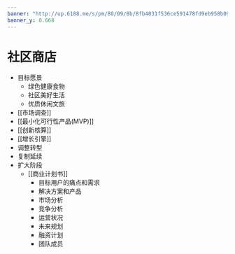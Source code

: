 ```yaml
---
banner: "http://up.6188.me/s/pm/80/09/8b/8fb4031f536ce591478fd9eb958b0980.jpeg"
banner_y: 0.668
---
```


# 社区商店

- 目标愿景
	- 绿色健康食物
	- 社区美好生活
	- 优质休闲文旅
- [[市场调查]]
- [[最小化可行性产品(MVP)]]
- [[创新核算]]
- [[增长引擎]]
- 调整转型
- 复制延续
- 扩大阶段
	- [[商业计划书]]
		- 目标用户的痛点和需求
		- 解决方案和产品
		- 市场分析
		- 竞争分析
		- 运营状况
		- 未来规划
		- 融资计划
		- 团队成员
